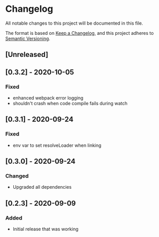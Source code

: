 # Changelog
All notable changes to this project will be documented in this file.

The format is based on [Keep a Changelog](https://keepachangelog.com/en/1.0.0/),
and this project adheres to [Semantic Versioning](https://semver.org/spec/v2.0.0.html).

## [Unreleased]

## [0.3.2] - 2020-10-05
### Fixed
- enhanced webpack error logging
- shouldn't crash when code compile fails during watch

## [0.3.1] - 2020-09-24
### Fixed
- env var to set resolveLoader when linking

## [0.3.0] - 2020-09-24
### Changed
- Upgraded all dependencies

## [0.2.3] - 2020-09-09
### Added
- Initial release that was working

